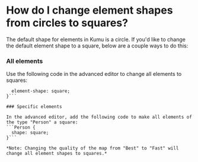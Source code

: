# How do I change element shapes from circles to squares?

The default shape for elements in Kumu is a circle. If you'd like to change the default element shape to a square, below are a couple ways to do this:

### All elements

Use the following code in the advanced editor to change all elements to squares:
```@settings {
  element-shape: square;
}```

### Specific elements

In the advanced editor, add the following code to make all elements of the type "Person" a square:
```Person {
  shape: square;
}```

*Note: Changing the quality of the map from "Best" to "Fast" will change all element shapes to squares.*
